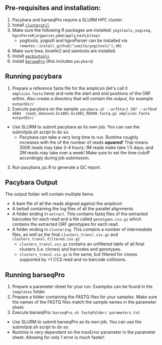## Pre-requisites and installation:
1. Pacybara and barseqPro require a SLURM HPC cluster.
2. Install [`clusterutil`](https://github.com/jweile/clusterutil) 
3. Make sure the following R packages are installed: `yogitools`, `yogiseq`, `hgvsParseR`,`argparser`,`pbmcapply`,`hash`,`bitops`
	* yogitools, yogiutil and hgvsParser can be installed via `remotes::install_github("jweile/yogitools")`, etc
4. Make sure bwa, bowtie2 and samtools are installed.
4. Install [`pacbiotools`](https://github.com/jweile/pacbiotools)
5. Install [`barseqPro`](https://github.com/jweile/barseqPro) (this includes `pacybara`)


## Running pacybara
1. 	Prepare a reference fasta file for the amplicon (let's call it `amplicon.fasta` here) and note the start and end positions of the ORF within. Also create a directory that will contain the output, for example `outputDir/`
2. 	Execute pacybara on the sample: `pacybara.sh --orfStart 207 --orfEnd 4604  reads_demuxed.bc1001-bc1001_RQ998.fastq.gz amplicon.fasta outputDir/`
  * Use SLURM to submit pacybara as its own job. You can use the submitjob.sh script to do so.
	* Pacybara can take a very long time to run. Runtime roughly increases with the of the number of reads ***squared***! That means 300K reads may take 3-4 hours; 1M reads make take 1.5 days; and 2M reads may take over a week! Make sure to set the time cutoff accordingly during job submission.
3. 	Run pacybara_qc.R to generate a QC report.

## Pacybara Output
The output folder will contain multiple items: 
  * A bam file of all the reads aligned against the amplicon
  * A tarball containing the log files of all the parallel alignments
  * A folder ending in `extract`. This contains fastq files of the extracted barcodes for each read and a file called `genotypes.csv.gz` which contains the extracted ORF genotypes for each read.
  * A folder ending in `clustering`. This contains a number of intermediate files, as well as the final `clusters_transl.csv.gz` and `clusters_transl_filtered.csv.gz`
	  * `clusters_transl.csv.gz` contains an unfiltered table of all final clusters (i.e. clones) and barcodes and genotypes.
	  * `clusters_transl.csv.gz` is the same, but filtered for clones supported by >1 CCS read and no barcode collisions.

## Running barseqPro
1. Prepare a parameter sheet for your run. Examples can be found in the `templates` folder.
2. Prepare a folder containing the FASTQ files for your samples. Make sure the names of the FASTQ files match the sample names in the parameter sheet.
3. Execute barseqPro: `barseqPro.sh fastqFolder/ parameters.txt`
  * Use SLURM to submit barseqPro as its own job. You can use the submitjob.sh script to do so.
  * Runtime is very dependent on the maxError parameter in the parameter sheet. Allowing for only 1 error is much faster!
